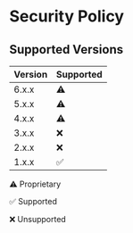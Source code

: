 # Security Policy

## Supported Versions

| Version | Supported          |
| ------- | ------------------ |
| 6.x.x   | :warning:          |
| 5.x.x   | :warning:          |
| 4.x.x   | :warning:          |
| 3.x.x   | :x:                |
| 2.x.x   | :x:                |
| 1.x.x   | :white_check_mark: |

:warning: Proprietary

:white_check_mark: Supported

:x: Unsupported
